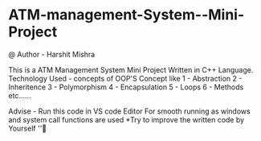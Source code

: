 # ATM-management-System--Mini-Project
@ Author - Harshit Mishra




This is a ATM Management System Mini Project Written in C++ Language.
Technology Used -  concepts of OOP'S Concept like
1 - Abstraction 
2 - Inheritence
3 - Polymorphism
4 - Encapsulation
5 - Loops 
6 - Methods
etc......




Advise - Run this code in VS code Editor For smooth running as windows and system call functions are used
*Try to improve the written code by Yourself ''🙂
